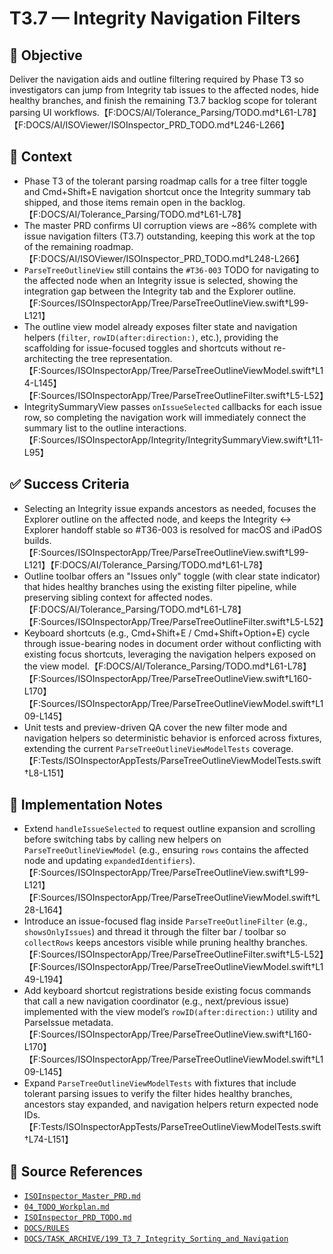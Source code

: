 # T3.7 — Integrity Navigation Filters

## 🎯 Objective
Deliver the navigation aids and outline filtering required by Phase T3 so investigators can jump from Integrity tab issues to the affected nodes, hide healthy branches, and finish the remaining T3.7 backlog scope for tolerant parsing UI workflows.【F:DOCS/AI/Tolerance_Parsing/TODO.md†L61-L78】【F:DOCS/AI/ISOViewer/ISOInspector_PRD_TODO.md†L246-L266】

## 🧩 Context
- Phase T3 of the tolerant parsing roadmap calls for a tree filter toggle and Cmd+Shift+E navigation shortcut once the Integrity summary tab shipped, and those items remain open in the backlog.【F:DOCS/AI/Tolerance_Parsing/TODO.md†L61-L78】
- The master PRD confirms UI corruption views are ~86% complete with issue navigation filters (T3.7) outstanding, keeping this work at the top of the remaining roadmap.【F:DOCS/AI/ISOViewer/ISOInspector_PRD_TODO.md†L248-L266】
- `ParseTreeOutlineView` still contains the `#T36-003` TODO for navigating to the affected node when an Integrity issue is selected, showing the integration gap between the Integrity tab and the Explorer outline.【F:Sources/ISOInspectorApp/Tree/ParseTreeOutlineView.swift†L99-L121】
- The outline view model already exposes filter state and navigation helpers (`filter`, `rowID(after:direction:)`, etc.), providing the scaffolding for issue-focused toggles and shortcuts without re-architecting the tree representation.【F:Sources/ISOInspectorApp/Tree/ParseTreeOutlineViewModel.swift†L14-L145】【F:Sources/ISOInspectorApp/Tree/ParseTreeOutlineFilter.swift†L5-L52】
- IntegritySummaryView passes `onIssueSelected` callbacks for each issue row, so completing the navigation work will immediately connect the summary list to the outline interactions.【F:Sources/ISOInspectorApp/Integrity/IntegritySummaryView.swift†L11-L95】

## ✅ Success Criteria
- Selecting an Integrity issue expands ancestors as needed, focuses the Explorer outline on the affected node, and keeps the Integrity ↔ Explorer handoff stable so #T36-003 is resolved for macOS and iPadOS builds.【F:Sources/ISOInspectorApp/Tree/ParseTreeOutlineView.swift†L99-L121】【F:DOCS/AI/Tolerance_Parsing/TODO.md†L61-L78】
- Outline toolbar offers an "Issues only" toggle (with clear state indicator) that hides healthy branches using the existing filter pipeline, while preserving sibling context for affected nodes.【F:DOCS/AI/Tolerance_Parsing/TODO.md†L61-L78】【F:Sources/ISOInspectorApp/Tree/ParseTreeOutlineFilter.swift†L5-L52】
- Keyboard shortcuts (e.g., Cmd+Shift+E / Cmd+Shift+Option+E) cycle through issue-bearing nodes in document order without conflicting with existing focus shortcuts, leveraging the navigation helpers exposed on the view model.【F:DOCS/AI/Tolerance_Parsing/TODO.md†L61-L78】【F:Sources/ISOInspectorApp/Tree/ParseTreeOutlineView.swift†L160-L170】【F:Sources/ISOInspectorApp/Tree/ParseTreeOutlineViewModel.swift†L109-L145】
- Unit tests and preview-driven QA cover the new filter mode and navigation helpers so deterministic behavior is enforced across fixtures, extending the current `ParseTreeOutlineViewModelTests` coverage.【F:Tests/ISOInspectorAppTests/ParseTreeOutlineViewModelTests.swift†L8-L151】

## 🔧 Implementation Notes
- Extend `handleIssueSelected` to request outline expansion and scrolling before switching tabs by calling new helpers on `ParseTreeOutlineViewModel` (e.g., ensuring `rows` contains the affected node and updating `expandedIdentifiers`).【F:Sources/ISOInspectorApp/Tree/ParseTreeOutlineView.swift†L99-L121】【F:Sources/ISOInspectorApp/Tree/ParseTreeOutlineViewModel.swift†L28-L164】
- Introduce an issue-focused flag inside `ParseTreeOutlineFilter` (e.g., `showsOnlyIssues`) and thread it through the filter bar / toolbar so `collectRows` keeps ancestors visible while pruning healthy branches.【F:Sources/ISOInspectorApp/Tree/ParseTreeOutlineFilter.swift†L5-L52】【F:Sources/ISOInspectorApp/Tree/ParseTreeOutlineViewModel.swift†L149-L194】
- Add keyboard shortcut registrations beside existing focus commands that call a new navigation coordinator (e.g., next/previous issue) implemented with the view model’s `rowID(after:direction:)` utility and ParseIssue metadata.【F:Sources/ISOInspectorApp/Tree/ParseTreeOutlineView.swift†L160-L170】【F:Sources/ISOInspectorApp/Tree/ParseTreeOutlineViewModel.swift†L109-L145】
- Expand `ParseTreeOutlineViewModelTests` with fixtures that include tolerant parsing issues to verify the filter hides healthy branches, ancestors stay expanded, and navigation helpers return expected node IDs.【F:Tests/ISOInspectorAppTests/ParseTreeOutlineViewModelTests.swift†L74-L151】

## 🧠 Source References
- [`ISOInspector_Master_PRD.md`](../AI/ISOViewer/ISOInspector_PRD_Full/ISOInspector_Master_PRD.md)
- [`04_TODO_Workplan.md`](../AI/ISOInspector_Execution_Guide/04_TODO_Workplan.md)
- [`ISOInspector_PRD_TODO.md`](../AI/ISOViewer/ISOInspector_PRD_TODO.md)
- [`DOCS/RULES`](../RULES)
- [`DOCS/TASK_ARCHIVE/199_T3_7_Integrity_Sorting_and_Navigation`](../TASK_ARCHIVE/199_T3_7_Integrity_Sorting_and_Navigation)
